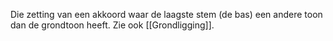 Die zetting van een akkoord waar de laagste stem (de bas) een andere toon dan de grondtoon heeft.
Zie ook [[Grondligging]].